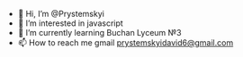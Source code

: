 - 👋 Hi, I’m @Prystemskyi
- 👀 I’m interested in  javascript
- 🌱 I’m currently learning Buchan Lyceum №3
- 📫 How to reach me gmail prystemskyidavid6@gmail.com

<!---
Prystemskyi/Prystemskyi is a ✨ special ✨ repository because its `README.md` (this file) appears on your GitHub profile.
You can click the Preview link to take a look at your changes.
--->
